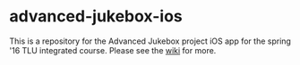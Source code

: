 # advanced-jukebox-ios
This is a repository for the Advanced Jukebox project iOS app for the spring '16 TLU integrated course. Please see the [wiki](/wiki) for more.
